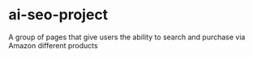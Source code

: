 # ai-seo-project
A group of pages that give users the ability to search and purchase via Amazon different products
